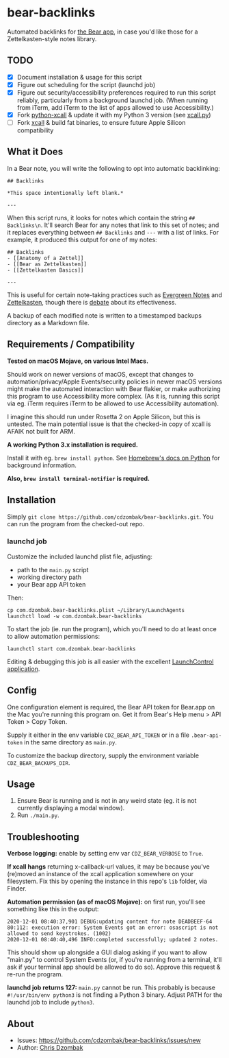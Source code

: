 # bear-backlinks

Automated backlinks for [the Bear app](https://bear.app), in case you'd like those for a Zettelkasten-style notes library.

## TODO

- [x] Document installation & usage for this script
- [x] Figure out scheduling for the script (launchd job)
- [x] Figure out security/accessibility preferences required to run this script reliably, particularly from a background launchd job. (When running from iTerm, add iTerm to the list of apps allowed to use Accessibility.)
- [x] Fork [python-xcall](https://github.com/robwalton/python-xcall) & update it with my Python 3 version (see [xcall.py](https://github.com/cdzombak/bear-backlinks/blob/master/xcall.py))
- [ ] Fork [xcall](https://github.com/martinfinke/xcall) & build fat binaries, to ensure future Apple Silicon compatibility

## What it Does

In a Bear note, you will write the following to opt into automatic backlinking:

```
## Backlinks

*This space intentionally left blank.*

---
```

When this script runs, it looks for notes which contain the string `## Backlinks\n`. It'll search Bear for any notes that link to this set of notes; and it replaces everything between `## Backlinks` and `---` with a list of links. For example, it produced this output for one of my notes:

```
## Backlinks
- [[Anatomy of a Zettel]]
- [[Bear as Zettelkasten]]
- [[Zettelkasten Basics]]

---
```

This is useful for certain note-taking practices such as [Evergreen Notes](https://notes.andymatuschak.org/Evergreen_notes) and [Zettelkasten](https://zettelkasten.de), though there is [debate](https://zettelkasten.de/posts/backlinks-are-bad-links/) about its effectiveness.

A backup of each modified note is written to a timestamped backups directory as a Markdown file.

## Requirements / Compatibility

**Tested on macOS Mojave, on various Intel Macs.**

Should work on newer versions of macOS, except that changes to automation/privacy/Apple Events/security policies in newer macOS versions might make the automated interaction with Bear flakier, or make authorizing this program to use Accessibility more complex. (As it is, running this script via eg. iTerm requires iTerm to be allowed to use Accessibility automation).

I imagine this should run under Rosetta 2 on Apple Silicon, but this is untested. The main potential issue is that the checked-in copy of xcall is AFAIK not built for ARM.

**A working Python 3.x installation is required.**

Install it with eg. `brew install python`. See [Homebrew's docs on Python](https://docs.brew.sh/Homebrew-and-Python) for background information.

**Also, `brew install terminal-notifier` is required.**

## Installation

Simply `git clone https://github.com/cdzombak/bear-backlinks.git`. You can run the program from the checked-out repo.

### launchd job

Customize the included launchd plist file, adjusting:
- path to the `main.py` script
- working directory path
- your Bear app API token

Then:
```
cp com.dzombak.bear-backlinks.plist ~/Library/LaunchAgents
launchctl load -w com.dzombak.bear-backlinks
```

To start the job (ie. run the program), which you'll need to do at least once to allow automation permissions:
```
launchctl start com.dzombak.bear-backlinks
```

Editing & debugging this job is all easier with the excellent [LaunchControl application](https://www.soma-zone.com/LaunchControl/).

## Config

One configuration element is required, the Bear API token for Bear.app on the Mac you're running this program on. Get it from Bear's Help menu > API Token > Copy Token.

Supply it either in the env variable `CDZ_BEAR_API_TOKEN` or in a file `.bear-api-token` in the same directory as `main.py`.

To customize the backup directory, supply the environment variable `CDZ_BEAR_BACKUPS_DIR`.

## Usage

1. Ensure Bear is running and is not in any weird state (eg. it is not currently displaying a modal window).
1. Run `./main.py`.

## Troubleshooting

**Verbose logging:** enable by setting env var `CDZ_BEAR_VERBOSE` to `True`.

**If xcall hangs** returning x-callback-url values, it may be because you've (re)moved an instance of the xcall application somewhere on your filesystem. Fix this by opening the instance in this repo's `lib` folder, via Finder.

**Automation permission (as of macOS Mojave):** on first run, you'll see something like this in the output:

```
2020-12-01 08:40:37,901 DEBUG:updating content for note DEADBEEF-64
80:112: execution error: System Events got an error: osascript is not allowed to send keystrokes. (1002)
2020-12-01 08:40:40,496 INFO:completed successfully; updated 2 notes.
``` 

This should show up alongside a GUI dialog asking if you want to allow "main.py" to control System Events (or, if you're running from a terminal, it'll ask if your terminal app should be allowed to do so). Approve this request & re-run the program.

**launchd job returns 127:** `main.py` cannot be run. This probably is because `#!/usr/bin/env python3` is not finding a Python 3 binary. Adjust PATH for the launchd job to include `python3`. 

## About

- Issues: https://github.com/cdzombak/bear-backlinks/issues/new
- Author: [Chris Dzombak](https://www.dzombak.com)
